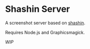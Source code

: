 Shashin Server
==============

A screenshot server based on [shashin](https://github.com/maxkueng/shashin).

Requires Node.js and Graphicsmagick.

*WIP*
